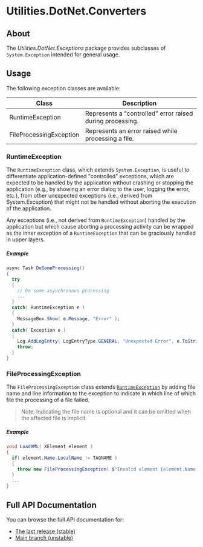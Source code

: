 # Utilities.DotNet.Converters

## About

The _Utilities.DotNet.Exceptions_ package provides subclasses of `System.Exception` intended for general usage.

## Usage

The following exception classes are available:

| Class                    | Description                                                              |
|--------------------------|--------------------------------------------------------------------------|
| RuntimeException         | Represents a "controlled" error raised during processing.                |
| FileProcessingException  | Represents an error raised while processing a file.                      |

### RuntimeException

The `RuntimeException` class, which extends `System.Exception`, is useful to differentiate application-defined "controlled" exceptions, which are expected to be handled by the application without crashing or stopping the application (e.g., by showing an error dialog to the user, logging the error, etc.), from other unexpected exceptions (i.e., derived from <c>System.Exception</c>) that might not be handled without aborting the execution of the application.

Any exceptions (i.e., not derived from `RuntimeException`) handled by the application but which cause aborting a processing activity can be wrapped as the inner exception of a `RuntimeException` that can be graciously handled in upper layers.

##### Example

``` CS
async Task DoSomeProcessing()
{
  try
  {
    // Do some asynchronous processing
    ...
  }
  catch( RuntimeException e )
  {
    MessageBox.Show( e.Message, "Error" );
  }
  catch( Exception e )
  {
    Log.AddLogEntry( LogEntryType.GENERAL, "Unexpected Error", e.ToString() );
    throw;
  }
}
```

### FileProcessingException

The `FileProcessingException` class extends [`RuntimeException`](#runtimeexception) by adding file name and line information to the exception to indicate in which line of which file the processing of a file failed.

> Note: Indicating the file name is optional and it can be omitted when the affected file is implicit.

##### Example

``` CS
void LoadXML( XElement element )
{
  if( element.Name.LocalName != TAGNAME )
  {
    throw new FileProcessingException( $"Invalid element {element.Name.LocalName}", filename, line );
  }
  ...
}
```

## Full API Documentation

You can browse the full API documentation for:
 - [The last release (stable)](https://safetwice.github.io/Utilities.DotNet/stable/namespace_utilities_1_1_dot_net_1_1_exceptions)
 - [Main branch (unstable)](https://safetwice.github.io/Utilities.DotNet/main/namespace_utilities_1_1_dot_net_1_1_exceptions)

